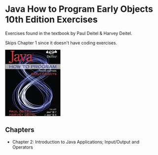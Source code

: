 # Java How to Program Early Objects 10th Edition Exercises
Exercises found in the textbook by Paul Deitel & Harvey Deitel.

Skips Chapter 1 since it doesn't have coding exercises.

![Textbook Cover](img/java-htp.jpg)

## Chapters
- Chapter 2: Introduction to Java Applications; Input/Output and Operators